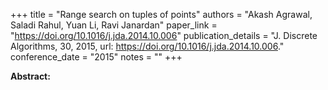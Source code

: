 +++
title = "Range search on tuples of points"
authors = "Akash Agrawal, Saladi Rahul, Yuan Li, Ravi Janardan"
paper_link = "https://doi.org/10.1016/j.jda.2014.10.006"
publication_details = "J. Discrete Algorithms, 30, 2015, url: <a href='https://doi.org/10.1016/j.jda.2014.10.006' target='_blank'>https://doi.org/10.1016/j.jda.2014.10.006</a>."
conference_date = "2015"
notes = ""
+++

<b>Abstract:</b>
